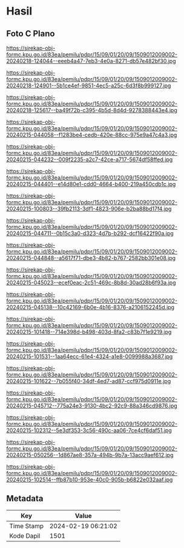 # Hasil

## Foto C Plano

https://sirekap-obj-formc.kpu.go.id/83ea/pemilu/pdpr/15/09/01/20/09/1509012009002-20240218-124044--eeeb4a47-7eb3-4e0a-8271-db57e482bf30.jpg

https://sirekap-obj-formc.kpu.go.id/83ea/pemilu/pdpr/15/09/01/20/09/1509012009002-20240218-124901--5b1ce4ef-9851-4ec5-a25c-6d3f8b999127.jpg

https://sirekap-obj-formc.kpu.go.id/83ea/pemilu/pdpr/15/09/01/20/09/1509012009002-20240218-125617--ba49f72b-c395-4b5d-8d4d-9278388443e4.jpg

https://sirekap-obj-formc.kpu.go.id/83ea/pemilu/pdpr/15/09/01/20/09/1509012009002-20240215-044058--f1283be4-cedb-420e-88cc-975e9a47c4a3.jpg

https://sirekap-obj-formc.kpu.go.id/83ea/pemilu/pdpr/15/09/01/20/09/1509012009002-20240215-044232--009f2235-a2c7-42ce-a717-5674df58ffed.jpg

https://sirekap-obj-formc.kpu.go.id/83ea/pemilu/pdpr/15/09/01/20/09/1509012009002-20240215-044401--e14d80e1-cdd0-4664-b400-219a450cdb1c.jpg

https://sirekap-obj-formc.kpu.go.id/83ea/pemilu/pdpr/15/09/01/20/09/1509012009002-20240215-100803--39fb2113-3df1-4823-906e-b2ba88bd17f4.jpg

https://sirekap-obj-formc.kpu.go.id/83ea/pemilu/pdpr/15/09/01/20/09/1509012009002-20240215-044711--0b15c3a0-d323-4d7b-b292-dcf16422f90a.jpg

https://sirekap-obj-formc.kpu.go.id/83ea/pemilu/pdpr/15/09/01/20/09/1509012009002-20240215-044848--a5617f71-dbe3-4b82-b767-2582bb301e08.jpg

https://sirekap-obj-formc.kpu.go.id/83ea/pemilu/pdpr/15/09/01/20/09/1509012009002-20240215-045023--ecef0eac-2c51-469c-8b8d-30ad28b6f93a.jpg

https://sirekap-obj-formc.kpu.go.id/83ea/pemilu/pdpr/15/09/01/20/09/1509012009002-20240215-045138--10c42169-6b0e-4b16-8376-a2106152245d.jpg

https://sirekap-obj-formc.kpu.go.id/83ea/pemilu/pdpr/15/09/01/20/09/1509012009002-20240215-101418--714e398d-b498-403d-8fa2-c83b7f1e9219.jpg

https://sirekap-obj-formc.kpu.go.id/83ea/pemilu/pdpr/15/09/01/20/09/1509012009002-20240215-101531--1aa64ecc-61e4-4324-a1e8-0099988a3687.jpg

https://sirekap-obj-formc.kpu.go.id/83ea/pemilu/pdpr/15/09/01/20/09/1509012009002-20240215-101622--7b055f40-34df-4ed7-ad87-ccf975d0911e.jpg

https://sirekap-obj-formc.kpu.go.id/83ea/pemilu/pdpr/15/09/01/20/09/1509012009002-20240215-045712--775a24e3-9130-4bc2-92c9-88a346cd9876.jpg

https://sirekap-obj-formc.kpu.go.id/83ea/pemilu/pdpr/15/09/01/20/09/1509012009002-20240215-102312--5e3df353-3c56-490c-aa06-7ce4cf6daf51.jpg

https://sirekap-obj-formc.kpu.go.id/83ea/pemilu/pdpr/15/09/01/20/09/1509012009002-20240215-050256--1d867ae8-357a-494b-9b7a-13acc9aef612.jpg

https://sirekap-obj-formc.kpu.go.id/83ea/pemilu/pdpr/15/09/01/20/09/1509012009002-20240215-102514--ffb87b10-953e-40c0-905b-b6822e032aaf.jpg


## Metadata

| Key        | Value               |
| ---------- | ------------------- |
| Time Stamp | 2024-02-19 06:21:02 |
| Kode Dapil | 1501                |



